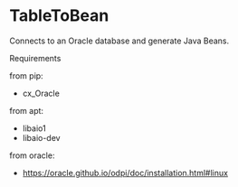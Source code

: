 # TableToBean
Connects to an Oracle database and generate Java Beans.

Requirements

  from pip:
  
  - cx_Oracle

  from apt:
  
  - libaio1
  - libaio-dev
  
  from oracle:
  
  - https://oracle.github.io/odpi/doc/installation.html#linux

